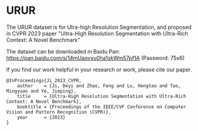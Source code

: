 # URUR

The URUR dataset is for Utra-high Resolution Segmentation, and proposed in CVPR 2023 paper "Ultra-High Resolution Segmentation with Ultra-Rich Context: A Novel Benchmark"

The dataset can be downloaded in Baidu Pan: https://pan.baidu.com/s/14mUaovxu0ha1skWm57pf1A (Password: 75x6) 

If you find our work helpful in your research or work, please cite our paper.

```
@InProceedings{Ji_2023_CVPR,
    author    = {Ji, Deyi and Zhao, Feng and Lu, Hongtao and Tao, Mingyuan and Ye, Jieping},
    title     = {Ultra-High Resolution Segmentation with Ultra-Rich Context: A Novel Benchmark},
    booktitle = {Proceedings of the IEEE/CVF Conference on Computer Vision and Pattern Recognition (CVPR)},
    year      = {2023}
}
```

